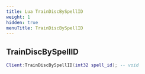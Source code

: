 ```yaml
---
title: Lua TrainDiscBySpellID
weight: 1
hidden: true
menuTitle: TrainDiscBySpellID
---
```

## TrainDiscBySpellID
```lua
Client:TrainDiscBySpellID(int32 spell_id); -- void
```
